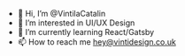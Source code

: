 - 👋 Hi, I’m @VintilaCatalin
- 👀 I’m interested in UI/UX Design
- 🌱 I’m currently learning React/Gatsby
- 📫 How to reach me hey@vintidesign.co.uk

<!---
VintilaCatalin/VintilaCatalin is a ✨ special ✨ repository because its `README.md` (this file) appears on your GitHub profile.
You can click the Preview link to take a look at your changes.
--->
